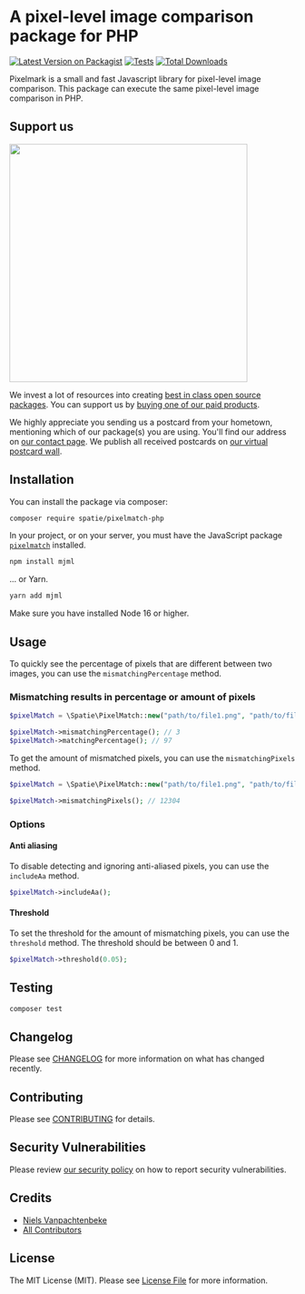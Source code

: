 # A pixel-level image comparison package for PHP

[![Latest Version on Packagist](https://img.shields.io/packagist/v/spatie/pixelmatch-php.svg?style=flat-square)](https://packagist.org/packages/spatie/pixelmatch-php)
[![Tests](https://img.shields.io/github/actions/workflow/status/spatie/pixelmatch-php/run-tests.yml?branch=main&label=tests&style=flat-square)](https://github.com/spatie/pixelmatch-php/actions/workflows/run-tests.yml)
[![Total Downloads](https://img.shields.io/packagist/dt/spatie/pixelmatch-php.svg?style=flat-square)](https://packagist.org/packages/spatie/pixelmatch-php)

Pixelmark is a small and fast Javascript library for pixel-level image comparison.
This package can execute the same pixel-level image comparison in PHP.

## Support us

[<img src="https://github-ads.s3.eu-central-1.amazonaws.com/pixelmatch-php.jpg?t=1" width="419px" />](https://spatie.be/github-ad-click/pixelmatch-php)

We invest a lot of resources into creating [best in class open source packages](https://spatie.be/open-source). You can support us by [buying one of our paid products](https://spatie.be/open-source/support-us).

We highly appreciate you sending us a postcard from your hometown, mentioning which of our package(s) you are using. You'll find our address on [our contact page](https://spatie.be/about-us). We publish all received postcards on [our virtual postcard wall](https://spatie.be/open-source/postcards).

## Installation

You can install the package via composer:

```bash
composer require spatie/pixelmatch-php
```

In your project, or on your server, you must have the JavaScript package [`pixelmatch`](https://github.com/mapbox/pixelmatch) installed.

```bash
npm install mjml
```

... or Yarn.

```bash
yarn add mjml
```

Make sure you have installed Node 16 or higher.

## Usage

To quickly see the percentage of pixels that are different between two images, you can use the `mismatchingPercentage` method.

### Mismatching results in percentage or amount of pixels

```php
$pixelMatch = \Spatie\PixelMatch::new("path/to/file1.png", "path/to/file2.png");

$pixelMatch->mismatchingPercentage(); // 3
$pixelMatch->matchingPercentage(); // 97
```

To get the amount of mismatched pixels, you can use the `mismatchingPixels` method.

```php
$pixelMatch = \Spatie\PixelMatch::new("path/to/file1.png", "path/to/file2.png");

$pixelMatch->mismatchingPixels(); // 12304
```

### Options

#### Anti aliasing
To disable detecting and ignoring anti-aliased pixels, you can use the `includeAa` method.

```php
$pixelMatch->includeAa();
```

#### Threshold
To set the threshold for the amount of mismatching pixels, you can use the `threshold` method.
The threshold should be between 0 and 1.

```php
$pixelMatch->threshold(0.05);
```


## Testing

```bash
composer test
```

## Changelog

Please see [CHANGELOG](CHANGELOG.md) for more information on what has changed recently.

## Contributing

Please see [CONTRIBUTING](https://github.com/spatie/.github/blob/main/CONTRIBUTING.md) for details.

## Security Vulnerabilities

Please review [our security policy](../../security/policy) on how to report security vulnerabilities.

## Credits

- [Niels Vanpachtenbeke](https://github.com/nielsvanpach)
- [All Contributors](../../contributors)

## License

The MIT License (MIT). Please see [License File](LICENSE.md) for more information.
